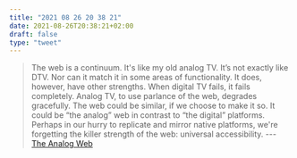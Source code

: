 ```yaml
---
title: "2021 08 26 20 38 21"
date: 2021-08-26T20:38:21+02:00
draft: false
type: "tweet"
---
```

> The web is a continuum. It's like my old analog TV. It’s not exactly like DTV. Nor can it match it in some areas of functionality. It does, however, have other strengths. When digital TV fails, it fails completely. Analog TV, to use parlance of the web, degrades gracefully. The web could be similar, if we choose to make it so. It could be “the analog” web in contrast to “the digital” platforms. Perhaps in our hurry to replicate and mirror native platforms, we're forgetting the killer strength of the web: universal accessibility. --- [The Analog Web](https://blog.jim-nielsen.com/2017/the-analog-web/)
